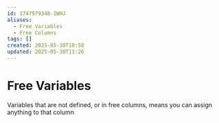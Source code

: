```yaml
---
id: 1747979348-IWHJ
aliases:
  - Free Variables
  - Free Columns
tags: []
created: 2025-05-30T10:58
updated: 2025-05-30T11:26
---
```


# Free Variables
Variables that are not defined, or in free columns, means you can assign anything to that column
